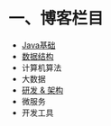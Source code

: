 # 一、博客栏目
- [Java基础](https://github.com/iRain93/Blog/projects/4) <br/>
- [数据结构](https://github.com/iRain93/Blog/projects/6) <br/>
- 计算机算法 <br/>
- 大数据 <br/>
- [研发 & 架构](https://github.com/iRain93/Blog/projects/3) <br/>
- 微服务 <br/>
- 开发工具 <br/>



